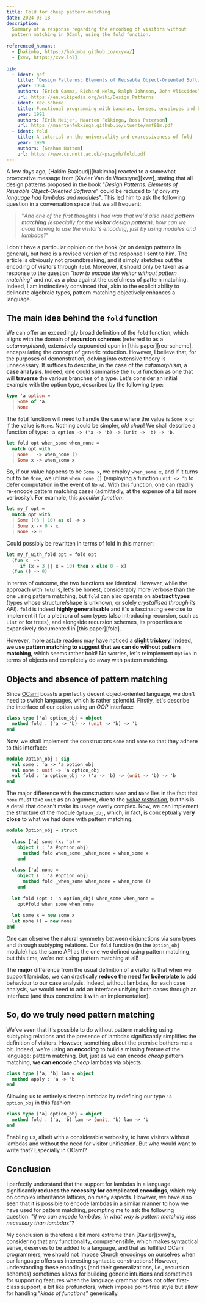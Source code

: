 ```yaml
---
title: Fold for cheap pattern-matching
date: 2024-03-18
description: 
  Summary of a response regarding the encoding of visitors without 
  pattern matching in OCaml, using the fold function.
  
referenced_humans:
  - [hakimba, https://hakimba.github.io/oxywa/]
  - [xvw, https://xvw.lol]
  
bib:
  - ident: gof
    title: "Design Patterns: Elements of Reusable Object-Oriented Software"
    year: 1994
    authors: [Erich Gamma, Richard Helm, Ralph Johnson, John Vlissides]
    url: https://en.wikipedia.org/wiki/Design_Patterns
  - ident: rec-scheme
    title: Functional programming with bananas, lenses, envelopes and barbed wire
    year: 1991
    authors: [Erik Meijer, Maarten Fokkinga, Ross Paterson]
    url: https://maartenfokkinga.github.io/utwente/mmf91m.pdf
  - ident: fold
    title: A tutorial on the universality and expressiveness of fold
    year: 1999
    authors: [Graham Hutton]
    url: https://www.cs.nott.ac.uk/~pszgmh/fold.pdf
---
```


A few days ago, [Hakim Baaloudj][hakimba] reacted to a somewhat provocative
message from [Xavier Van de Woestyne][xvw], stating that all design patterns
proposed in the book "_Design Patterns: Elements of Reusable Object-Oriented
Software_" could be reduced to "_if only my language had lambdas and modules_".
This led him to ask the following question in a conversation space that we all
frequent:

> "_And one of the first thoughts I had was that we'd also need **pattern
> matching** (especially for the **visitor design pattern**), how can we avoid
> having to use the visitor's encoding, just by using modules and lambdas?_"

I don't have a particular opinion on the book (or on design patterns in
general), but here is a revised version of the response I sent to him. The
article is obviously not groundbreaking, and it simply sketches out the encoding
of visitors through `fold`. Moreover, it should only be taken as a response to
the question "_how to encode the visitor without pattern matching_" and not as a
plea against the usefulness of pattern matching. Indeed, I am instinctively
convinced that, akin to the explicit ability to delineate algebraic types,
pattern matching objectively enhances a language.


## The main idea behind the `fold` function

We can offer an exceedingly broad definition of the `fold` function, which
aligns with the domain of **recursion schemes** (referred to as a
_catamorphism_), extensively expounded upon in [this paper][rec-scheme],
encapsulating the concept of generic reduction. However, I believe that, for the
purposes of demonstration, delving into extensive theory is unnecessary. It
suffices to describe, in the case of the _catamorphism_, a **case analysis**.
Indeed, one could summarise the `fold` function as one that will **traverse**
the various branches of a type. Let's consider an initial example with the
option type, described by the following type:

```ocaml
type 'a option = 
  | Some of 'a
  | None
```

The `fold` function will need to handle the case where the value is `Some x` or
if the value is `None`. Nothing could be simpler, _old chap_! We shall describe
a function of type: `'a option -> ('a -> 'b) -> (unit -> 'b) -> 'b`.

```ocaml
let fold opt when_some when_none =
  match opt with
  | None   -> when_none ()
  | Some x -> when_some x 
```

So, if our value happens to be `Some x`, we employ `when_some x`, and if it
turns out to be `None`, we utilise `when_none ()` (employing a function `unit ->
'b` to defer computation in the event of `None`). With this function, one can
readily re-encode pattern matching cases (admittedly, at the expense of a bit
more verbosity). For example, this _peculiar function_:

```ocaml
let my_f opt = 
  match opt with
  | Some ((3 | 10) as x) -> x
  | Some x -> 0 - x
  | None -> 0
```

Could possibly be rewritten in terms of fold in this manner:

```ocaml
let my_f_with_fold opt = fold opt
  (fun x  -> 
     if (x = 3 || x = 10) then x else 0 - x)
  (fun () -> 0)
```

In terms of outcome, the two functions are identical. However, while the
approach with `fold` is, let's be honest, considerably more verbose than the one
using pattern matching, but `fold` can also operate on **abstract types** (types
whose structure/shape is unknown, or solely _crystallised through its API_).
`fold` is indeed **highly generalisable** and it's a fascinating exercise to
implement it for a plethora of sum types (also introducing recursion, such as
`List` or for trees), and alongside recursion schemes, its properties are
expansively documented in [this paper][fold].

However, more astute readers may have noticed a **slight trickery**! Indeed,
**we use pattern matching to suggest that we can do without pattern matching**,
which seems rather bold! No worries, let's reimplement `Option` in terms of
objects and completely do away with pattern matching.

## Objects and absence of pattern matching

Since [OCaml](https://ocaml.org) boasts a perfectly decent object-oriented
language, we don't need to switch languages, which is rather splendid. Firstly,
let's describe the interface of our option using an _OOP_ interface:

```ocaml
class type ['a] option_obj = object
  method fold : ('a -> 'b) -> (unit -> 'b) -> 'b
end
```

Now, we shall implement the constructors `some` and `none` so that they adhere
to this interface:

<!-- $MDX skip -->
```ocaml
module Option_obj : sig
  val some : 'a -> 'a option_obj
  val none : unit -> 'a option_obj 
  val fold : 'a option_obj -> ('a -> 'b) -> (unit -> 'b) -> 'b
end
```

The major difference with the constructors `Some` and `None` lies in the fact
that `none` must take `unit` as an argument, due to the [_value
restriction_](https://v2.ocaml.org/manual/polymorphism.html), but this is a
detail that doesn't make its usage overly complex. Now, we can implement the
structure of the module `Option_obj`, which, in fact, is conceptually **very
close** to what we had done with pattern matching.

```ocaml
module Option_obj = struct 
  
  class ['a] some (x: 'a) = 
    object (_: 'a #option_obj)
      method fold when_some _when_none = when_some x
    end
  
  class ['a] none = 
    object (_: 'a #option_obj)
      method fold _when_some when_none = when_none ()
    end
    
  let fold (opt : 'a option_obj) when_some when_none = 
    opt#fold when_some when_none
  
  let some x = new some x
  let none () = new none
end
```

One can observe the natural symmetry between disjunctions via sum types and
through subtyping relations. Our `fold` function (in the `Option_obj` module)
has the same API as the one we defined using pattern matching, but this time,
we're not using pattern matching at all!

The **major** difference from the usual definition of a visitor is that when we
support lambdas, we can drastically **reduce the need for boilerplate** to add
behaviour to our case analysis. Indeed, without lambdas, for each case analysis,
we would need to add an interface unifying both cases through an interface (and
thus concretize it with an implementation).

## So, do we truly need pattern matching

We've seen that it's possible to do without pattern matching using subtyping
relations and the presence of lambdas significantly simplifies the definition of
visitors. However, something about the premise bothers me a bit. Indeed, we're
using an **encoding** to build a missing feature of the language: pattern
matching. But, just as we can encode _cheap_ pattern matching, **we can encode**
_cheap_ lambdas via objects:

```ocaml
class type ['a, 'b] lam = object
  method apply : 'a -> 'b
end
```

Allowing us to entirely sidestep lambdas by redefining our type `'a option_obj`
in this fashion:

```ocaml
class type ['a] option_obj = object
  method fold : ('a, 'b) lam -> (unit, 'b) lam -> 'b
end
```

Enabling us, albeit with a considerable verbosity, to have visitors without
lambdas and without the need for visitor unification. But who would want to
write that? Especially in OCaml?

## Conclusion

I perfectly understand that the support for lambdas in a language significantly
**reduces the necessity for complicated encodings**, which rely on complex
inheritance lattices, on many aspects. However, we have also seen that it is
possible to encode lambdas in a similar manner to how we have used for pattern
matching, prompting me to ask the following question: "_if we can encode
lambdas, in what way is pattern matching less necessary than lambdas_"?

My conclusion is therefore a bit more extreme than [Xavier][xvw]'s, considering
that any functionality, comprehensible, which makes syntactical sense, deserves
to be added to a language, and that as fulfilled OCaml programmers, we should
not impose [Church encodings](https://en.wikipedia.org/wiki/Church_encoding) on
ourselves when our language offers us interesting syntactic constructions!
However, understanding these encodings (and their generalizations, i.e.,
recursion schemes) sometimes allows for building generic intuitions and
sometimes for supporting features when the language grammar does not offer
first-class support, a bit like profunctors, which impose point-free style but
allow for handling "_kinds of functions_" generically.
